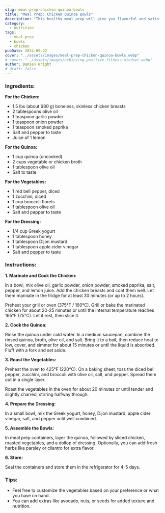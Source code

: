 ```yaml
---
slug: meal-prep-chicken-quinoa-bowls
title: "Meal Prep: Chicken Quinoa Bowls"
description: "This healthy meal prep will give you flavorful and satisfying bowls for lunch or dinner throughout your week!"
category:
  - nutrition
tags:
  - meal-prep
  - bowls
  - chicken
pubDate: 2024-09-22
cover: "../assets/images/meal-prep-chicken-quinoa-bowls.webp"
# cover: "../assets/images/achieving-positive-fitness-mindset.webp"
author: Damien Wright
# draft: false
---
```


### Ingredients:

**For the Chicken:**
- 1.5 lbs (about 680 g) boneless, skinless chicken breasts
- 2 tablespoons olive oil
- 1 teaspoon garlic powder
- 1 teaspoon onion powder
- 1 teaspoon smoked paprika
- Salt and pepper to taste
- Juice of 1 lemon

**For the Quinoa:**
- 1 cup quinoa (uncooked)
- 2 cups vegetable or chicken broth
- 1 tablespoon olive oil
- Salt to taste

**For the Vegetables:**
- 1 red bell pepper, diced
- 1 zucchini, diced
- 1 cup broccoli florets
- 1 tablespoon olive oil
- Salt and pepper to taste

**For the Dressing:**
- 1/4 cup Greek yogurt
- 1 tablespoon honey
- 1 tablespoon Dijon mustard
- 1 tablespoon apple cider vinegar
- Salt and pepper to taste

### Instructions:

**1. Marinate and Cook the Chicken:**

 In a bowl, mix olive oil, garlic powder, onion powder, smoked paprika, salt, pepper, and lemon juice. Add the chicken breasts and coat them well. Let them marinate in the fridge for at least 30 minutes (or up to 2 hours).

 Preheat your grill or oven (375°F / 190°C). Grill or bake the marinated chicken for about 20-25 minutes or until the internal temperature reaches 165°F (75°C). Let it rest, then slice it.

**2. Cook the Quinoa:**

 Rinse the quinoa under cold water. In a medium saucepan, combine the rinsed quinoa, broth, olive oil, and salt. Bring it to a boil, then reduce heat to low, cover, and simmer for about 15 minutes or until the liquid is absorbed. Fluff with a fork and set aside.

**3. Roast the Vegetables:**

Preheat the oven to 425°F (220°C). On a baking sheet, toss the diced bell pepper, zucchini, and broccoli with olive oil, salt, and pepper. Spread them out in a single layer.

Roast the vegetables in the oven for about 20 minutes or until tender and slightly charred, stirring halfway through.

**4. Prepare the Dressing:**

In a small bowl, mix the Greek yogurt, honey, Dijon mustard, apple cider vinegar, salt, and pepper until well combined.

**5. Assemble the Bowls:**

In meal prep containers, layer the quinoa, followed by sliced chicken, roasted vegetables, and a dollop of dressing. Optionally, you can add fresh herbs like parsley or cilantro for extra flavor.

**6. Store:**

Seal the containers and store them in the refrigerator for 4-5 days.

### Tips:

- Feel free to customize the vegetables based on your preference or what you have on hand.
- You can add extras like avocado, nuts, or seeds for added texture and nutrition.

